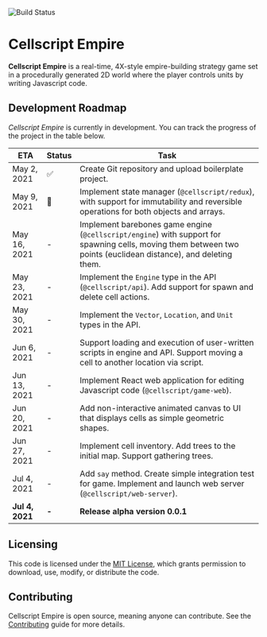 ![Build Status](https://codebuild.us-east-1.amazonaws.com/badges?uuid=eyJlbmNyeXB0ZWREYXRhIjoiQTR1WklibW4xZ3JnVzVJdVRtMHJXUlFvRFlMcm9XdEZvcmlDYTdXRGVUMGQ0UWtKNXFka0NKTzB3cEE1emhrbFN3NHdONHVEbzJyenYzbFhJdWYrYzNvPSIsIml2UGFyYW1ldGVyU3BlYyI6ImtuME1NTHJjRSthK05mcE0iLCJtYXRlcmlhbFNldFNlcmlhbCI6MX0%3D&branch=main)

# Cellscript Empire
**Cellscript Empire** is a real-time, 4X-style empire-building strategy game set in a procedurally generated 2D world where the player controls units by writing Javascript code.

## Development Roadmap
_Cellscript Empire_ is currently in development. You can track the progress of the project in the table below.

|ETA|Status|Task|
|---|---|---|
|May 2, 2021|✅|Create Git repository and upload boilerplate project.
|May 9, 2021|🚧|Implement state manager (`@cellscript/redux`), with support for immutability and reversible operations for both objects and arrays.
|May 16, 2021|-|Implement barebones game engine (`@cellscript/engine`) with support for spawning cells, moving them between two points (euclidean distance), and deleting them.
|May 23, 2021|-|Implement the `Engine` type in the API (`@cellscript/api`). Add support for spawn and delete cell actions.
|May 30, 2021|-|Implement the `Vector`, `Location`, and `Unit` types in the API.
|Jun 6, 2021|-|Support loading and execution of user-written scripts in engine and API. Support moving a cell to another location via script.
|Jun 13, 2021|-|Implement React web application for editing Javascript code (`@cellscript/game-web`).
|Jun 20, 2021|-|Add non-interactive animated canvas to UI that displays cells as simple geometric shapes.
|Jun 27, 2021|-|Implement cell inventory. Add trees to the initial map. Support gathering trees. 
|Jul 4, 2021|-|Add `say` method. Create simple integration test for game. Implement and launch web server (`@cellscript/web-server`).
|**Jul 4, 2021**|**-**|**Release alpha version 0.0.1**

## Licensing
This code is licensed under the [MIT License](./LICENSE), which grants permission to download, use, modify, or distribute the code.

## Contributing
Cellscript Empire is open source, meaning anyone can contribute. See the [Contributing](./CONTRIBUTING.md) guide for more details.

